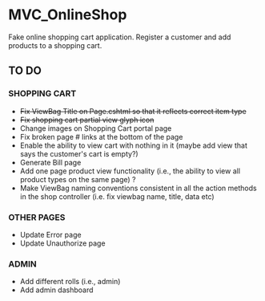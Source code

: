 # MVC_OnlineShop
Fake online shopping cart application. 
Register a customer and add products to a shopping cart.

## TO DO

### SHOPPING CART
- <strike> Fix ViewBag Title on Page.cshtml so that it reflects correct item type</strike>
- <strike> Fix shopping cart partial view glyph icon </strike>
- Change images on Shopping Cart portal page
- Fix broken page # links at the bottom of the page
- Enable the ability to view cart with nothing in it (maybe add view that says the customer's cart is empty?)
- Generate Bill page 
- Add one page product view functionality (i.e., the ability to view all product types on the same page) ?
- Make ViewBag naming conventions consistent in all the action methods in the shop controller (i.e. fix viewbag name, title, data etc)

### OTHER PAGES
- Update Error page
- Update Unauthorize page

### ADMIN
- Add different rolls (i.e., admin)
- Add admin dashboard


